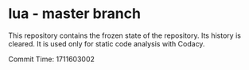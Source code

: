 # lua - master branch

This repository contains the frozen state of the repository.
Its history is cleared. It is used only for static code
analysis with Codacy.

Commit Time: 1711603002